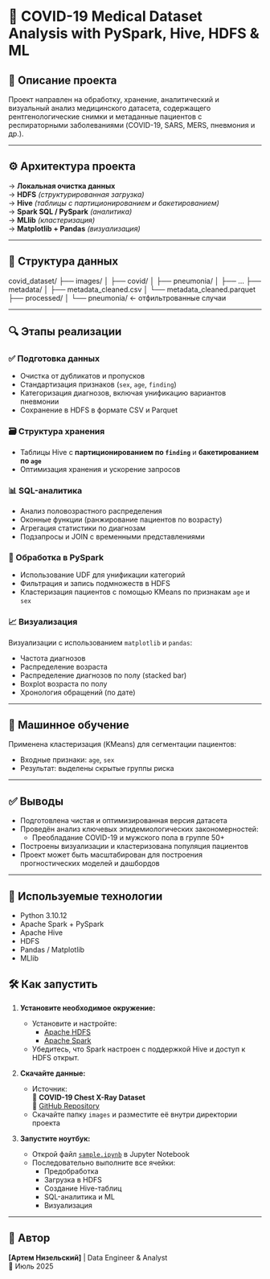 # 🦠 COVID-19 Medical Dataset Analysis with PySpark, Hive, HDFS & ML

## 📌 Описание проекта

Проект направлен на обработку, хранение, аналитический и визуальный анализ медицинского датасета, содержащего рентгенологические снимки и метаданные пациентов с респираторными заболеваниями (COVID-19, SARS, MERS, пневмония и др.).

---

## ⚙️ Архитектура проекта

→ **Локальная очистка данных**  
→ **HDFS** *(структурированная загрузка)*  
→ **Hive** *(таблицы с партиционированием и бакетированием)*  
→ **Spark SQL / PySpark** *(аналитика)*  
→ **MLlib** *(кластеризация)*  
→ **Matplotlib + Pandas** *(визуализация)*

---

## 📁 Структура данных

covid_dataset/
├── images/
│ ├── covid/
│ ├── pneumonia/
│ ├── ...
├── metadata/
│ ├── metadata_cleaned.csv
│ └── metadata_cleaned.parquet
├── processed/
│ └── pneumonia/ ← отфильтрованные случаи


---

## 🔍 Этапы реализации

### ✅ Подготовка данных

- Очистка от дубликатов и пропусков
- Стандартизация признаков (`sex`, `age`, `finding`)
- Категоризация диагнозов, включая унификацию вариантов пневмонии
- Сохранение в HDFS в формате CSV и Parquet

### 🗃 Структура хранения

- Таблицы Hive с **партиционированием по `finding`** и **бакетированием по `age`**
- Оптимизация хранения и ускорение запросов

### 📊 SQL-аналитика

- Анализ половозрастного распределения
- Оконные функции (ранжирование пациентов по возрасту)
- Агрегация статистики по диагнозам
- Подзапросы и JOIN с временными представлениями

### 🧪 Обработка в PySpark

- Использование UDF для унификации категорий
- Фильтрация и запись подмножеств в HDFS
- Кластеризация пациентов с помощью KMeans по признакам `age` и `sex`

### 📈 Визуализация

Визуализации с использованием `matplotlib` и `pandas`:

- Частота диагнозов
- Распределение возраста
- Распределение диагнозов по полу (stacked bar)
- Boxplot возраста по полу
- Хронология обращений (по дате)

---

## 🤖 Машинное обучение

Применена кластеризация (KMeans) для сегментации пациентов:

- Входные признаки: `age`, `sex`
- Результат: выделены скрытые группы риска

---

## ✅ Выводы

- Подготовлена чистая и оптимизированная версия датасета
- Проведён анализ ключевых эпидемиологических закономерностей:
  - Преобладание COVID-19 и мужского пола в группе 50+
- Построены визуализации и кластеризована популяция пациентов
- Проект может быть масштабирован для построения прогностических моделей и дашбордов

---

## 🚀 Используемые технологии

- Python 3.10.12
- Apache Spark + PySpark
- Apache Hive
- HDFS
- Pandas / Matplotlib
- MLlib

## 🛠 Как запустить

1. **Установите необходимое окружение:**
   - Установите и настройте:
     - [Apache HDFS](https://hadoop.apache.org/docs/stable/hadoop-project-dist/hadoop-hdfs/HdfsUserGuide.html)
     - [Apache Spark](https://spark.apache.org/docs/latest/)
   - Убедитесь, что Spark настроен с поддержкой Hive и доступ к HDFS открыт.

2. **Скачайте данные:**
   - Источник:  
     📁 **COVID-19 Chest X-Ray Dataset**  
     🔗 [GitHub Repository](https://github.com/ieee8023/covid-chestxray-dataset/tree/master)
   - Скачайте папку `images` и разместите её внутри директории проекта

3. **Запустите ноутбук:**
   - Открой файл [`sample.ipynb`](sample.ipynb) в Jupyter Notebook
   - Последовательно выполните все ячейки:
     - Предобработка
     - Загрузка в HDFS
     - Создание Hive-таблиц
     - SQL-аналитика и ML
     - Визуализация

---

## 📌 Автор

**[Артем Низельский]** | Data Engineer & Analyst  
📅 Июль 2025  
